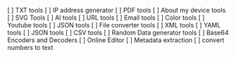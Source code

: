 [ ] TXT tools
[ ] IP address generator
[ ] PDF tools
[ ] About my device tools
[ ] SVG Tools
[ ] AI tools
[ ] URL tools
[ ] Email tools
[ ] Color tools
[ ] Youtube tools
[ ] JSON tools
[ ] File converter tools
[ ] XML tools
[ ] YAML tools
[ ] JSON tools
[ ] CSV tools
[ ] Random Data generator tools
[ ] Base64 Encoders and Decoders
[ ] Online Editor
[ ] Metadata extraction
[ ] convert numbers to text
